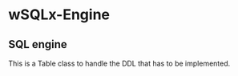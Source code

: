 # wSQLx-Engine
<h2>SQL engine</h2>
<p>
This is a Table class to handle the DDL that has to be implemented.
</p>
<p>
